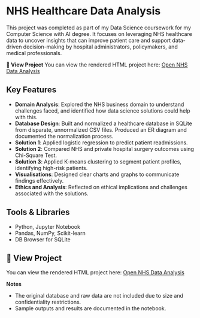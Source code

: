 # NHS Healthcare Data Analysis

This project was completed as part of my Data Science coursework for my Computer Science with AI degree. It focuses on leveraging NHS healthcare data 
to uncover insights that can improve patient care and support data-driven decision-making by hospital administrators, policymakers, and medical professionals.

**🔗 View Project**
You can view the rendered HTML project here:
[Open NHS Data Analysis](https://adinakazima.github.io/nhs-data-analysis/)

## Key Features

- **Domain Analysis**: Explored the NHS business domain to understand challenges faced, and identified how data science solutions could help with this.  
- **Database Design**: Built and normalized a healthcare database in SQLite from disparate, unnormalized CSV files. Produced an ER diagram and documented the normalization process.  
- **Solution 1**: Applied logistic regression to predict patient readmissions.  
- **Solution 2**: Compared NHS and private hospital surgery outcomes using Chi-Square Test.  
- **Solution 3**: Applied K-means clustering to segment patient profiles, identifying high-risk patients.
- **Visualisations**: Designed clear charts and graphs to communicate findings effectively. 
- **Ethics and Analysis**: Reflected on ethical implications and challenges associated with the solutions.   

## Tools & Libraries
- Python, Jupyter Notebook  
- Pandas, NumPy, Scikit-learn  
- DB Browser for SQLite  

## 🔗 View Project
You can view the rendered HTML project here:
[Open NHS Data Analysis](https://adinakazima.github.io/nhs-data-analysis/)

**Notes**
- The original database and raw data are not included due to size and confidentiality restrictions.  
- Sample outputs and results are documented in the notebook.
